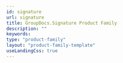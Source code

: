 ```yaml
---
id: signature
url: signature
title: GroupDocs.Signature Product Family
description: ""
keywords: 
type: "product-family"
layout: "product-family-template"
useLandingCss: true
---
```

